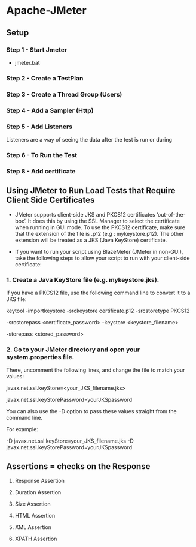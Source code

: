 # Apache-JMeter

## Setup

### Step 1 - Start Jmeter

- jmeter.bat

### Step 2 - Create a TestPlan

### Step 3 - Create a Thread Group (Users)

### Step 4 - Add a Sampler (Http)

### Step 5 - Add Listeners

Listeners are a way of seeing the data after the test is run or during

### Step 6 - To Run the Test

### Step 8 - Add certificate


## Using JMeter to Run Load Tests that Require Client Side Certificates

- JMeter supports client-side JKS and PKCS12 certificates ‘out-of-the-box’. It does this by using the SSL Manager to select the certificate when running in GUI mode. To use the PKCS12 certificate, make sure that the extension of the file is .p12 (e.g : mykeystore.p12). The other extension will be treated as a JKS (Java KeyStore) certificate.

- If you want to run your script using BlazeMeter (JMeter in non-GUI), take the following steps to allow your script to run with your client-side certificate:

### 1. Create a Java KeyStore file (e.g. mykeystore.jks).

If you have a PKCS12 file, use the following command line to convert it to a JKS file:

keytool -importkeystore -srckeystore certificate.p12 -srcstoretype PKCS12

-srcstorepass <certificate_password> -keystore <keystore_filename>

-storepass <stored_password>

### 2. Go to your JMeter directory and open your system.properties file.

There, uncomment the following lines, and change the file to match your values:

javax.net.ssl.keyStore=<your_JKS_filename.jks>

javax.net.ssl.keyStorePassword=yourJKSpassword

You can also use the -D option to pass these values straight from the command line.

For example:

-D javax.net.ssl.keyStore=your_JKS_filename.jks -D javax.net.ssl.keyStorePassword=yourJKSpassword

## Assertions =  checks on the Response

1. Response Assertion

2. Duration Assertion

3. Size Assertion

4. HTML Assertion

5. XML Assertion

6. XPATH Assertion


